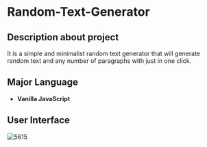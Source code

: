 # Random-Text-Generator


## Description about project 


It is a simple and minimalist random text generator that will generate random text and any number of paragraphs with just in one click. 

## Major Language
- **Vanilla JavaScript**

## User Interface 

![5615](https://user-images.githubusercontent.com/86045021/180800086-bda43c45-be8e-44ef-98e2-bf91f7a70541.JPG)
